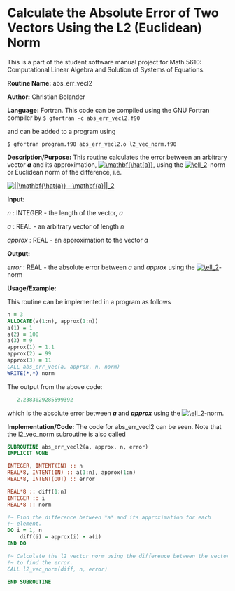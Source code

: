 # Calculate the Absolute Error of Two Vectors Using the L2 (Euclidean) Norm

This is a part of the student software manual project for Math 5610: Computational Linear Algebra and Solution of Systems of Equations. 

**Routine Name:**           abs_err_vecl2

**Author:** Christian Bolander

**Language:** Fortran. This code can be compiled using the GNU Fortran compiler by
```$ gfortran -c abs_err_vecl2.f90```

and can be added to a program using

```$ gfortran program.f90 abs_err_vecl2.o l2_vec_norm.f90 ``` 

**Description/Purpose:** This routine calculates the error between an arbitrary vector ***a*** and its approximation, <a href="https://www.codecogs.com/eqnedit.php?latex=\mathbf{\hat{a}}" target="_blank"><img src="https://latex.codecogs.com/gif.latex?\mathbf{\hat{a}}" title="\mathbf{\hat{a}}" /></a>, using the <a href="https://www.codecogs.com/eqnedit.php?latex=\ell_2" target="_blank"><img src="https://latex.codecogs.com/gif.latex?\ell_2" title="\ell_2" /></a>-norm or Euclidean norm of the difference, i.e.

<a href="https://www.codecogs.com/eqnedit.php?latex=||\mathbf{\hat{a}}&space;-&space;\mathbf{a}||_2" target="_blank"><img src="https://latex.codecogs.com/gif.latex?||\mathbf{\hat{a}}&space;-&space;\mathbf{a}||_2" title="||\mathbf{\hat{a}} - \mathbf{a}||_2" /></a>



**Input:**  

*n* : INTEGER - the length of the vector, *a*

*a* : REAL - an arbitrary vector of length *n*

*approx* : REAL - an approximation to the vector *a*

**Output:** 

*error* : REAL - the absolute error between *a* and *approx* using the <a href="https://www.codecogs.com/eqnedit.php?latex=\ell_2" target="_blank"><img src="https://latex.codecogs.com/gif.latex?\ell_2" title="\ell_2" /></a>-norm

**Usage/Example:**

This routine can be implemented in a program as follows

```fortran
n = 3
ALLOCATE(a(1:n), approx(1:n))
a(1) = 1
a(2) = 100
a(3) = 9
approx(1) = 1.1
approx(2) = 99
approx(3) = 11
CALL abs_err_vec(a, approx, n, norm)
WRITE(*,*) norm 
```

The output from the above code:

```fortran
   2.2383029285599392
```

which is the absolute error between ***a*** and ***approx*** using the <a href="https://www.codecogs.com/eqnedit.php?latex=\ell_2" target="_blank"><img src="https://latex.codecogs.com/gif.latex?\ell_2" title="\ell_2" /></a>-norm.

**Implementation/Code:** The code for abs_err_vecl2 can be seen. Note that the l2_vec_norm subroutine is also called

```fortran
SUBROUTINE abs_err_vecl2(a, approx, n, error)
IMPLICIT NONE

INTEGER, INTENT(IN) :: n
REAL*8, INTENT(IN) :: a(1:n), approx(1:n)
REAL*8, INTENT(OUT) :: error

REAL*8 :: diff(1:n)
INTEGER :: i
REAL*8 :: norm

!~ Find the difference between *a* and its approximation for each
!~ element.
DO i = 1, n
	diff(i) = approx(i) - a(i)
END DO

!~ Calculate the l2 vector norm using the difference between the vectors
!~ to find the error.
CALL l2_vec_norm(diff, n, error)

END SUBROUTINE
```

